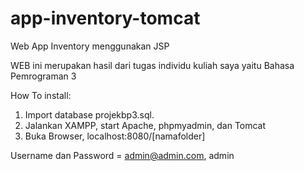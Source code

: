 # app-inventory-tomcat
Web App Inventory menggunakan JSP

WEB ini merupakan hasil dari tugas individu kuliah saya yaitu Bahasa Pemrograman 3

How To install:
1. Import database projekbp3.sql.
2. Jalankan XAMPP, start Apache, phpmyadmin, dan Tomcat
3. Buka Browser, localhost:8080/[namafolder]

Username dan Password = admin@admin.com, admin
